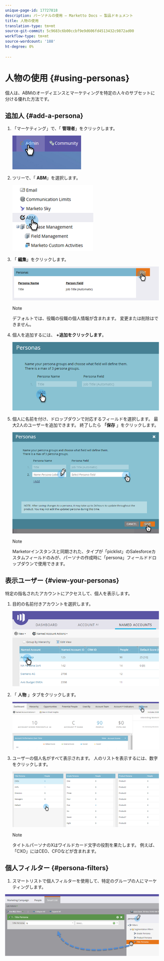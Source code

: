 ```yaml
---
unique-page-id: 17727818
description: パーソナルの使用 — Marketto Docs — 製品ドキュメント
title: 人物の使用
translation-type: tm+mt
source-git-commit: 5c9683c6b00ccbf9e9d606fd4513432c9872ad00
workflow-type: tm+mt
source-wordcount: '188'
ht-degree: 0%

---
```



# 人物の使用 {#using-personas}

個人は、ABMのオーディエンスとマーケティングを特定の人々のサブセットに分ける優れた方法です。

## 追加人 {#add-a-persona}

1. 「マーケティング」で、「 **管理者**」をクリックします。

   ![](assets/one.png)

1. ツリーで、「 **ABM**」を選択します。

   ![](assets/two.png)

1. 「 **編集**」をクリックします。

   ![](assets/three.png)

   >[!NOTE]
   >
   >デフォルトでは、役職の役職の個人情報が含まれます。 変更または削除はできません。

1. 個人を追加するには、 **+追加をクリックします**。

   ![](assets/four.png)

1. 個人に名前を付け、ドロップダウンで対応するフィールドを選択します。 最大2人のユーザーを追加できます。 終了したら **「保存** 」をクリックします。

   ![](assets/five.png)

   >[!NOTE]
   >
   >Marketorインスタンスと同期された、タイプが「picklist」のSalesforceカスタムフィールドのみが、パーソナの作成時に「persona」フィールドドロップダウンで使用できます。

## 表示ユーザー {#view-your-personas}

特定の指名されたアカウントにアクセスして、個人を表示します。

1. 目的の名前付きアカウントを選択します。

   ![](assets/one-a.png)

1. 「 **人物** 」タブをクリックします。

   ![](assets/two-a.png)

1. ユーザーの個人名がすべて表示されます。 人のリストを表示するには、数字をクリックします。

   ![](assets/three-a.png)

   >[!NOTE]
   >
   >タイトルパーソナのXはワイルドカード文字の役割を果たします。 例えば、「CXO」にはCEO、CFOなどが含まれます。

## 個人フィルター {#persona-filters}

1. スマートリストで個人フィルターを使用して、特定のグループの人にマーケティングします。

![](assets/one-b.png)

